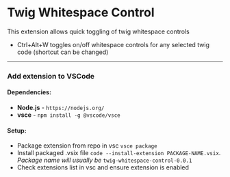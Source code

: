 # Twig Whitespace Control
This extension allows quick toggling of twig whitespace controls

- Ctrl+Alt+W toggles on/off whitespace controls for any selected twig code (shortcut can be changed)
___
### Add extension to VSCode
#### Dependencies:
- **Node.js** - `https://nodejs.org/`
- **vsce** - `npm install -g @vscode/vsce`
#### Setup:
- Package extension from repo in vsc `vsce package`
- Install packaged .vsix file `code --install-extension PACKAGE-NAME.vsix`. _Package name will usually be_ `twig-whitespace-control-0.0.1`
- Check extensions list in vsc and ensure extension is enabled
